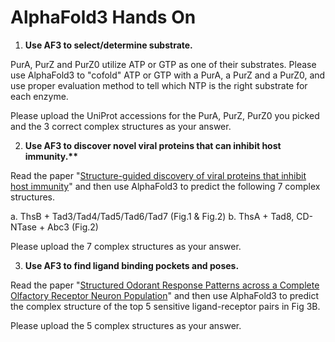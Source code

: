 # AlphaFold3 Hands On

1. **Use AF3 to select/determine substrate.**

PurA, PurZ and PurZ0 utilize ATP or GTP as one of their substrates. Please use AlphaFold3 to "cofold" ATP or GTP with a PurA, a PurZ and a PurZ0, and use proper evaluation method to tell which NTP is the right substrate for each enzyme.

Please upload the UniProt accessions for the PurA, PurZ, PurZ0 you picked and the 3 correct complex structures as your answer.

2. **Use AF3 to discover novel viral proteins that can inhibit host immunity.\*\***

Read the paper "[Structure-guided discovery of viral proteins that inhibit host immunity](https://www.sciencedirect.com/science/article/pii/S0092867424014788)" and then use AlphaFold3 to predict the following 7 complex structures.

  a. ThsB + Tad3/Tad4/Tad5/Tad6/Tad7 (Fig.1 & Fig.2)
  b. ThsA + Tad8, CD-NTase + Abc3 (Fig.2)

Please upload the 7 complex structures as your answer.

3. **Use AF3 to find ligand binding pockets and poses.**

Read the paper "[Structured Odorant Response Patterns across a Complete Olfactory Receptor Neuron Population](<https://www.cell.com/neuron/fulltext/S0896-6273(18)31150-4#fig3>)" and then use AlphaFold3 to predict the complex structure of the top 5 sensitive ligand-receptor pairs in Fig 3B.

Please upload the 5 complex structures as your answer.
